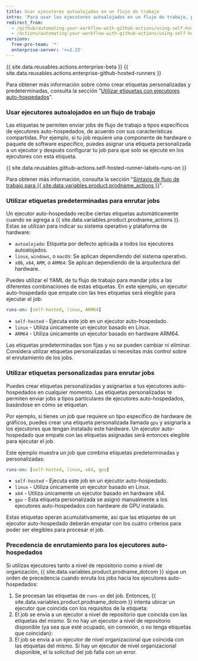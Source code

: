 ```yaml
---
title: Usar ejecutores autoalojados en un flujo de trabajo
intro: 'Para usar los ejecutores autoalojados en un flujo de trabajo, puedes usar etiquetas para especificar el tipo de ejecutores para un trabajo.'
redirect_from:
  - /github/automating-your-workflow-with-github-actions/using-self-hosted-runners-in-a-workflow
  - /actions/automating-your-workflow-with-github-actions/using-self-hosted-runners-in-a-workflow
versions:
  free-pro-team: '*'
  enterprise-server: '>=2.22'
---
```


{{ site.data.reusables.actions.enterprise-beta }}
{{ site.data.reusables.actions.enterprise-github-hosted-runners }}

Para obtener más información sobre cómo crear etiquetas personalizadas y predeterminadas, consulta la sección "[Utilizar etiquetas con ejecutores auto-hospedados](/actions/hosting-your-own-runners/using-labels-with-self-hosted-runners)".

### Usar ejecutores autoalojados en un flujo de trabajo

Las etiquetas te permiten enviar jobs de flujo de trabajo a tipos específicos de ejecutores auto-hospedados, de acuerdo con sus características compartidas. Por ejemplo, si tu job requiere una componente de hardware o paquete de software específico, puedes asignar una etiqueta personalizada a un ejecutor y después configurar tu job para que solo se ejecute en los ejecutores con esta etiqueta.

{{ site.data.reusables.github-actions.self-hosted-runner-labels-runs-on }}

Para obtener más información, consulta la sección "[Sintaxis de flujo de trabajo para {{ site.data.variables.product.prodname_actions }}](/github/automating-your-workflow-with-github-actions/workflow-syntax-for-github-actions#jobsjob_idruns-on)".

### Utilizar etiquetas predeterminadas para enrutar jobs

Un ejecutor auto-hospedado recibe ciertas etiquetas automáticamente cuando se agrega a {{ site.data.variables.product.prodname_actions }}. Estas se utilizan para indicar su sistema operativo y plataforma de hardware:

* `autoalojado`: Etiqueta por defecto aplicada a todos los ejecutores autoalojados.
* `linux`, `windows`, o `macOS`: Se aplican dependiendo del sistema operativo.
* `x86`, `x64`, `ARM`, o `ARM64`: Se aplican dependiendo de la arquitectura del hardware.

Puedes utilizar el YAML de tu flujo de trabajo para mandar jobs a las diferentes combinaciones de estas etiquetas. En este ejemplo, un ejecutor auto-hospedado que empate con las tres etiquetas será elegible para ejecutar el job:

```yaml
runs-on: [self-hosted, linux, ARM64]
```

- `self-hosted` - Ejecuta este job en un ejecutor auto-hospedado.
- `linux` - Utiliza únicamente un ejecutor basado en Linux.
- `ARM64` - Utiliza únicamente un ejecutor basado en hardware ARM64.

Las etiquetas predeterminadas son fijas y no se pueden cambiar ni eliminar. Considera utilizar etiquetas personalizadas si necesitas más control sobre el enrutamiento de los jobs.

### Utilizar etiquetas personalizadas para enrutar jobs

Puedes crear etiquetas personalizadas y asignarlas a tus ejecutores auto-hospedados en cualquier momento. Las etiquetas personalizadas te permiten enviar jobs a tipos particulares de ejecutores auto-hospedados, basándose en cómo se etiquetan.

Por ejemplo, si tienes un job que requiere un tipo específico de hardware de gráficos, puedes crear una etiqueta personalizada llamada `gpu` y asignarla a los ejecutores que tengan instalado este hardware. Un ejecutor auto-hospedado que empate con las etiquetas asignadas será entonces elegible para ejecutar el job.

Este ejemplo muestra un job que combina etiquetas predeterminadas y personalizadas:

```yaml
runs-on: [self-hosted, linux, x64, gpu]
```

- `self-hosted` - Ejecuta este job en un ejecutor auto-hospedado.
- `linux` - Utiliza únicamente un ejecutor basado en Linux.
- `x64` - Utiliza únicamente un ejecutor basado en hardware x64.
- `gpu` - Esta etiqueta personalizada se asignó manualmente a los ejecutores auto-hospedados con hardware de GPU instalado.

Estas etiquetas operan acumulativamente, así que las etiquetas de un ejecutor auto-hospedado deberán empatar con los cuatro criterios para poder ser elegibles para procesar el job.

### Precedencia de enrutamiento para los ejecutores auto-hospedados

Si utilizas ejecutores tanto a nivel de repositorio como a nivel de organización, {{ site.data.variables.product.prodname_dotcom }} sigue un orden de precedencia cuando enruta los jobs hacia los ejecutores auto-hospedados:

1. Se procesan las etiquetas de `runs-on` del job. Entonces, {{ site.data.variables.product.prodname_dotcom }} intenta ubicar un ejecutor que coincida con los requisitos de la etiqueta:
2. El job se envía a un ejecutor a nivel de repositorio que coincida con las etiquetas del mismo. Si no hay un ejecutor a nivel de repositorio disponible (ya sea que esté ocupado, sin conexión, o no tenga etiquetas que coincidan):
3. El job se envía a un ejecutor de nivel organizacional que coincida con las etiquetas del mismo. Si hay un ejecutor de nivel organizacional disponible, el la solicitud del job falla con un error.
